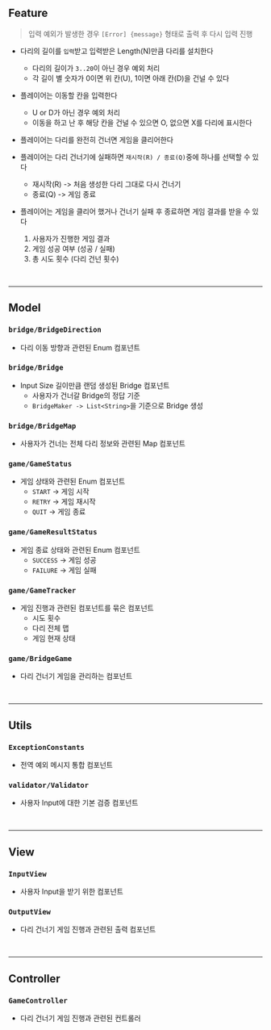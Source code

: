 ## Feature

> 입력 예외가 발생한 경우 `[Error] {message}` 형태로 출력 후 다시 입력 진행

- 다리의 길이를 `입력`받고 입력받은 Length(N)만큼 다리를 설치한다
  - 다리의 길이가 `3..20`이 아닌 경우 예외 처리
  - 각 길이 별 숫자가 0이면 위 칸(U), 1이면 아래 칸(D)을 건널 수 있다

- 플레이어는 이동할 칸을 입력한다
  - U or D가 아닌 경우 예외 처리
  - 이동을 하고 난 후 해당 칸을 건널 수 있으면 O, 없으면 X를 다리에 표시한다

- 플레이어는 다리를 완전히 건너면 게임을 클리어한다

- 플레이어는 다리 건너기에 실패하면 `재시작(R) / 종료(Q)`중에 하나를 선택할 수 있다
  - 재시작(R) -> 처음 생성한 다리 그대로 다시 건너기
  - 종료(Q) -> 게임 종료

- 플레이어는 게임을 클리어 했거나 건너기 실패 후 종료하면 게임 결과를 받을 수 있다
  1. 사용자가 진행한 게임 결과
  2. 게임 성공 여부 (성공 / 실패)
  3. 총 시도 횟수 (다리 건넌 횟수)

<br>
<hr>

## Model

### `bridge/BridgeDirection`

- 다리 이동 방향과 관련된 Enum 컴포넌트

### `bridge/Bridge`

- Input Size 길이만큼 랜덤 생성된 Bridge 컴포넌트
  - 사용자가 건너갈 Bridge의 정답 기준
  - `BridgeMaker -> List<String>`을 기준으로 Bridge 생성

### `bridge/BridgeMap`

- 사용자가 건너는 전체 다리 정보와 관련된 Map 컴포넌트

### `game/GameStatus`

- 게임 상태와 관련된 Enum 컴포넌트
  - `START` -> 게임 시작
  - `RETRY` -> 게임 재시작
  - `QUIT` -> 게임 종료

### `game/GameResultStatus`

- 게임 종료 상태와 관련된 Enum 컴포넌트
  - `SUCCESS` -> 게임 성공
  - `FAILURE` -> 게임 실패

### `game/GameTracker`

- 게임 진행과 관련된 컴포넌트를 묶은 컴포넌트
  - 시도 횟수
  - 다리 전체 맵
  - 게임 현재 상태

### `game/BridgeGame`

- 다리 건너기 게임을 관리하는 컴포넌트

<br>
<hr>

## Utils

### `ExceptionConstants`

- 전역 예외 메시지 통합 컴포넌트

### `validator/Validator`

- 사용자 Input에 대한 기본 검증 컴포넌트

<br>
<hr>

## View

### `InputView`

- 사용자 Input을 받기 위한 컴포넌트

### `OutputView`

- 다리 건너기 게임 진행과 관련된 출력 컴포넌트

<br>
<hr>

## Controller

### `GameController`

- 다리 건너기 게임 진행과 관련된 컨트롤러

<br>
